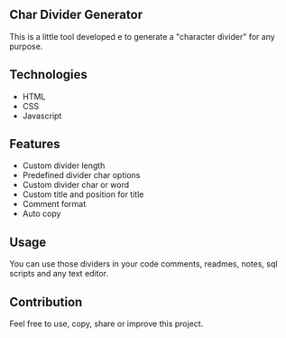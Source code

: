 ## Char Divider Generator
This is a little tool developed e to generate a "character divider" for any purpose.

## Technologies
* HTML
* CSS
* Javascript

## Features
* Custom divider length
* Predefined divider char options
* Custom divider char or word
* Custom title and position for title
* Comment format
* Auto copy

## Usage
You can use those dividers in your code comments, readmes, notes, sql scripts and any text editor. 

## Contribution
Feel free to use, copy, share or improve this project.
